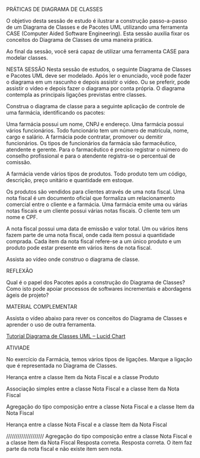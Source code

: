 PRÁTICAS DE DIAGRAMA DE CLASSES
 
O objetivo desta sessão de estudo é ilustrar a construção passo-a-passo de um Diagrama de Classes e de Pacotes UML utilizando uma ferramenta CASE (Computer Aided Software Engineering). Esta sessão auxilia fixar os conceitos do Diagrama de Classes de uma maneira prática.

Ao final da sessão, você será capaz de utilizar uma ferramenta CASE para modelar classes.

NESTA SESSÃO
Nesta sessão de estudos, o seguinte Diagrama de Classes e Pacotes UML deve ser modelado. Após ler o enunciado, você pode fazer o diagrama em um rascunho e depois assistir o vídeo. Ou se preferir, pode assistir o vídeo e depois fazer o diagrama por conta própria. O diagrama contempla as principais ligações previstas entre classes.

Construa o diagrama de classe para a seguinte aplicação de controle de uma farmácia, identificando os pacotes:

Uma farmácia possui um nome, CNPJ e endereço. Uma farmácia possui vários funcionários. Todo funcionário tem um número de matrícula, nome, cargo e salário. A farmácia pode contratar, promover ou demitir funcionários. Os tipos de funcionários da farmácia são farmacêutico, atendente e gerente. Para o farmacêutico é preciso registrar o número do conselho profissional e para o atendente registra-se o percentual de comissão.

A farmácia vende vários tipos de produtos. Todo produto tem um código, descrição, preço unitário e quantidade em estoque.

Os produtos são vendidos para clientes através de uma nota fiscal. Uma nota fiscal é um documento oficial que formaliza um relacionamento comercial entre o cliente e a farmácia. Uma farmácia emite uma ou várias notas fiscais e um cliente possui várias notas fiscais. O cliente tem um nome e CPF.

A nota fiscal possui uma data de emissão e valor total. Um ou vários itens fazem parte de uma nota fiscal, onde cada item possui a quantidade comprada. Cada item da nota fiscal refere-se a um único produto e um produto pode estar presente em vários itens de nota fiscal.

Assista ao vídeo onde construo o diagrama de classe.

 
[]()


 
REFLEXÃO

Qual é o papel dos Pacotes após a construção do Diagrama de Classes? Como isto pode apoiar processos de softwares incrementais e abordagens ágeis de projeto? 

 
MATERIAL COMPLEMENTAR

Assista o vídeo abaixo para rever os conceitos do Diagrama de Classes e aprender o uso de outra ferramenta.

[Tutorial Diagrama de Classes UML – Lucid Chart](https://youtu.be/rDidOn6KN9k)

ATIVIADE

No exercício da Farmácia, temos vários tipos de ligações. Marque a ligação que é representada no Diagrama de Classes.

Herança entre a classe Item da Nota Fiscal e a classe Produto

Associação simples entre a classe Nota Fiscal e a classe Item da Nota Fiscal

Agregação do tipo composição entre a classe Nota Fiscal e a classe Item da Nota Fiscal

Herança entre a classe Nota Fiscal e a classe Item da Nota Fiscal

////////////////////
Agregação do tipo composição entre a classe Nota Fiscal e a classe Item da Nota Fiscal
Resposta correta.
Resposta correta. O item faz parte da nota fiscal e não existe item sem nota.
